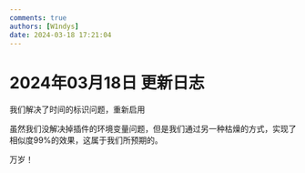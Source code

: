 ```yaml
---
comments: true
authors: [W1ndys]
date: 2024-03-18 17:21:04
---
```


# 2024年03月18日 更新日志

我们解决了时间的标识问题，重新启用

<!-- more -->

虽然我们没解决掉插件的环境变量问题，但是我们通过另一种枯燥的方式，实现了相似度99%的效果，这属于我们所预期的。

万岁！